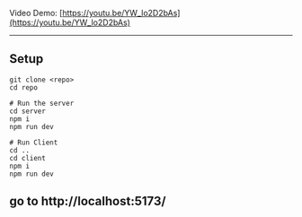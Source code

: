Video Demo: [https://youtu.be/YW_lo2D2bAs](https://youtu.be/YW_lo2D2bAs)


--- 
## Setup 

```
git clone <repo>
cd repo

# Run the server
cd server
npm i
npm run dev

# Run Client 
cd ..
cd client
npm i
npm run dev 
```


## go to http://localhost:5173/
